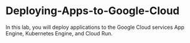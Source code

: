 # Deploying-Apps-to-Google-Cloud
In this lab, you will deploy applications to the Google Cloud services App Engine, Kubernetes Engine, and Cloud Run.
